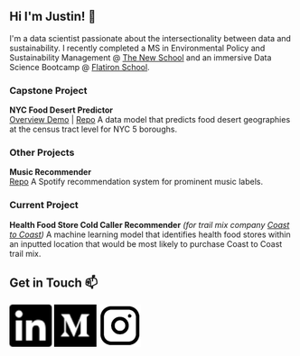 ## Hi I'm Justin! 👋

<!--
**justinm0rgan/justinm0rgan** is a ✨ _special_ ✨ repository because its `README.md` (this file) appears on your GitHub profile.

Here are some ideas to get you started:

- 🔭 I’m currently working on ...
- 🌱 I’m currently learning ...
- 👯 I’m looking to collaborate on ...
- 🤔 I’m looking for help with ...
- 💬 Ask me about ...
- 📫 How to reach me: ...
- 😄 Pronouns: ...
- ⚡ Fun fact: ...
-->

I'm a data scientist passionate about the intersectionality between data and sustainability. 
I recently completed a MS in Environmental Policy and Sustainability Management @ <a href="https://www.newschool.edu/milano/environmental-policy-sustainability-management-ms/">The New School</a> and an immersive Data Science Bootcamp @ <a href="https://flatironschool.com/career-courses/data-science-bootcamp">Flatiron School</a>. 

### Capstone Project
<b>NYC Food Desert Predictor</b>
<br>
<a href="https://www.loom.com/share/785b69149e744831817a195db026b182">Overview Demo</a> | <a href="https://github.com/justinm0rgan/nyc-food-desert-predictor">Repo</a>
A data model that predicts food desert geographies at the census tract level for NYC 5 boroughs.

### Other Projects
<b>Music Recommender</b> 
<br>
<a href="https://github.com/khyateed/music-recommender">Repo</a>
A Spotify recommendation system for prominent music labels.

### Current Project
<b>Health Food Store Cold Caller Recommender</b> <i>(for trail mix company <a href="https://www.coasttocoastfoods.com/">Coast to Coast</a>)</i> 
A machine learning model that identifies health food stores within an inputted location that would be most likely to purchase Coast to Coast trail mix. 


## Get in Touch 📫 
<a href="https://www.linkedin.com/in/justin-williams-322987a5/">
    <img alt="LinkedIn" src="./images/linkedin.svg" width=75></a>
<a href ="https://justinmorganwilliams.medium.com/">
    <img alt="Medium" src="./images/medium.svg" width=75></a>
<a href ="https://www.instagram.com/sustainablemorgan/?hl=en">
    <img alt="Instagram" src="./images/ig.png" width=75></a>
